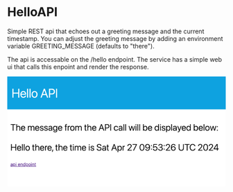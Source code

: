 # HelloAPI

Simple REST api that echoes out a greeting message and the current timestamp. You can adjust the greeting message by adding an environment variable GREETING_MESSAGE (defaults to "there").

The api is accessable on the /hello endpoint. The service has a simple web ui that calls this enpoint and render the response.

![Web UI](images/webui.png)



